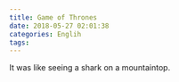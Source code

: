```yaml
---
title: Game of Thrones
date: 2018-05-27 02:01:38
categories: Englih
tags:
---
```


It was like seeing a shark on a mountaintop.
